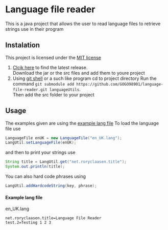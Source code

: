 # Language file reader
This is a java project that allows the user to read language files to retrieve strings use in their program
## Instalation
This project is licensed under the [MIT license](https://github.com/GOGO98901/language-file-reader/blob/master/LICENSE)

1. [Clcik here](https://github.com/GOGO98901/language-file-reader/releases/latest) to find the latest release.<br>
   Download the jar or the src files and add them to youre project
2. Using [git shell](https://git-scm.com/docs/git-shell) or a such like program cd to project directory
   Run the command `git submodule add https://github.com/GOGO98901/language-file-reader.git languageUtils`.<br>
   Then add the src folder to your project

## Usage
The examples given are using the [example lang file](#example-lang-file)
To load the language file use
```java
LanguageFile enUK = new LanguageFile("en_UK.lang");
LangUtil.setLanguageFile(enUK);
```
and then to print your strings use
```java
String title = LangUtil.get("net.roryclaasen.title");
System.out.println(title);
```
You can also hard code phrases using
```java
LangUtil.addHardcodeString(key, phrase);
```
#### Example lang file
en_UK.lang
```
net.roryclaasen.title=Language File Reader
test.2=Testing 1 2 3
```
